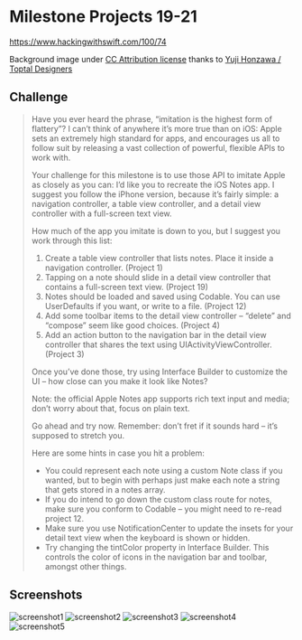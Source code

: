 # Milestone Projects 19-21

https://www.hackingwithswift.com/100/74

Background image under [CC Attribution license](https://creativecommons.org/licenses/by/3.0/legalcode) thanks to [Yuji Honzawa / Toptal Designers](https://www.toptal.com/designers/subtlepatterns/white-wall-2/)

## Challenge

>Have you ever heard the phrase, “imitation is the highest form of flattery”? I can’t think of anywhere it’s more true than on iOS: Apple sets an extremely high standard for apps, and encourages us all to follow suit by releasing a vast collection of powerful, flexible APIs to work with.
>
>Your challenge for this milestone is to use those API to imitate Apple as closely as you can: I’d like you to recreate the iOS Notes app. I suggest you follow the iPhone version, because it’s fairly simple: a navigation controller, a table view controller, and a detail view controller with a full-screen text view.
>
>How much of the app you imitate is down to you, but I suggest you work through this list:
>
>1. Create a table view controller that lists notes. Place it inside a navigation controller. (Project 1)
>2. Tapping on a note should slide in a detail view controller that contains a full-screen text view. (Project 19)
>3. Notes should be loaded and saved using Codable. You can use UserDefaults if you want, or write to a file. (Project 12)
>4. Add some toolbar items to the detail view controller – “delete” and “compose” seem like good choices. (Project 4)
>5. Add an action button to the navigation bar in the detail view controller that shares the text using UIActivityViewController. (Project 3)
>
>Once you’ve done those, try using Interface Builder to customize the UI – how close can you make it look like Notes?
>
>Note: the official Apple Notes app supports rich text input and media; don’t worry about that, focus on plain text.
>
>Go ahead and try now. Remember: don’t fret if it sounds hard – it’s supposed to stretch you.
>
>Here are some hints in case you hit a problem:
>
>- You could represent each note using a custom Note class if you wanted, but to begin with perhaps just make each note a string that gets stored in a notes array.
>- If you do intend to go down the custom class route for notes, make sure you conform to Codable – you might need to re-read project 12.
>- Make sure you use NotificationCenter to update the insets for your detail text view when the keyboard is shown or hidden.
>- Try changing the tintColor property in Interface Builder. This controls the color of icons in the navigation bar and toolbar, amongst other things.


## Screenshots

![screenshot1](screenshots/screen01.png)
![screenshot2](screenshots/screen02.png)
![screenshot3](screenshots/screen03.png)
![screenshot4](screenshots/screen04.png)
![screenshot5](screenshots/screen05.png)
